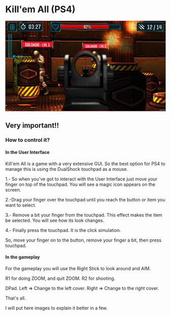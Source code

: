 # Kill'em All (PS4)

![Killemall](screenshot.jpg)
## Very important!!

### How to control it?

#### In the User Interface
Kill'em All is a game with a very extensive GUI. So the best option for PS4 to manage this is using the DualShock touchpad as a mouse. 

1.- So when you've got to interact with the User Interface just move your finger on top of the touchpad. You will see a magic icon appears on the screen.

2.-Drag your finger over the touchpad until you reach the button or item you want to select.

3.- Remove a bit your finger from the touchpad. This effect makes the item be selected. You will see how its look changes.

4.- Finally press the touchpad. It is the click simulation.

So, move your finger on to the button, remove your finger a bit, then press touchpad.

#### In the gameplay

For the gameplay you will use the Right Stick to look around and AIM.

R1 for doing ZOOM, and quit ZOOM.
R2 for shooting.

DPad.
Left => Change to the left cover.
Right => Change to the right cover.

That's all.

I will put here images to explain it better in a few.


